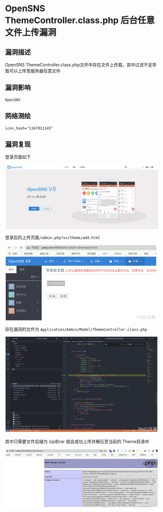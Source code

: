 # 

# OpenSNS ThemeController.class.php 后台任意文件上传漏洞

## 漏洞描述

OpenSNS ThemeController.class.php文件中存在文件上传载，其中过滤不足导致可以上传至服务器任意文件

## 漏洞影响

```
OpenSNS
```

## 网络测绘

```
icon_hash="1167011145"
```

## 漏洞复现

登录页面如下

![image-20220518154644354](./images/202205181546412.png)

登录后的上传页面`/admin.php?s=/theme/add.html`

![image-20220518154658941](./images/202205181546002.png)

存在漏洞的文件为 `Application/Admin/Model/ThemeController.class.php`

![image-20220518154711821](./images/202205181547904.png)

其中只需要文件后缀为 zip和rar 就会成功上传并解压至当前的 Theme目录中

![image-20220518154728501](./images/202205181547562.png)
